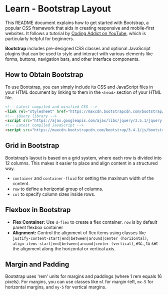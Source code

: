 # Learn - Bootstrap Layout

This README document explains how to get started with Bootstrap, a popular CSS framework that aids in creating responsive and mobile-first websites. It follows a tutorial by [Coding Addict on YouTube](https://www.youtube.com/watch?v=Uhy3gtZoeOM), which is particularly helpful for beginners.

**Bootstrap** includes pre-designed CSS classes and optional JavaScript plugins that can be used to style and interact with various elements like forms, buttons, navigation bars, and other interface components.

## How to Obtain Bootstrap
To use Bootstrap, you can simply include its CSS and JavaScript files in your HTML document by linking to them in the `<head>` section of your HTML file.

```html
<!-- Latest compiled and minified CSS -->
<link rel="stylesheet" href="https://maxcdn.bootstrapcdn.com/bootstrap/3.4.1/css/bootstrap.min.css">
<!-- jQuery library -->
<script src="https://ajax.googleapis.com/ajax/libs/jquery/3.5.1/jquery.min.js"></script>
<!-- Latest compiled JavaScript -->
<script src="https://maxcdn.bootstrapcdn.com/bootstrap/3.4.1/js/bootstrap.min.js"></script>
```


## Grid in Bootstrap
Bootstrap’s layout is based on a grid system, where each row is divided into 12 columns. This makes it easier to place and align content in a structured way.
- `container` and `container-fluid` for setting the maximum width of the content.
- `row` to define a horizontal group of columns.
- `col` to specify column sizes inside rows.


## Flexbox in Bootstrap
- **Flex Container:** Use `d-flex` to create a flex container. `row` is by default parent flexbox container 
- **Alignment:** Control the alignment of flex items using classes like `justify-content-start|end|between|around|center (horizontal)`, `align-items-start|end|between|around|center (vertical)`, etc., to set the alignment along the horizontal or vertical axis.


## Margin and Padding
Bootstrap uses 'rem' units for margins and paddings (where 1 rem equals 16 pixels). For margins, you can use classes like `ml` for margin-left, `mx-5` for horizontal margins, and `my-5` for vertical margins.